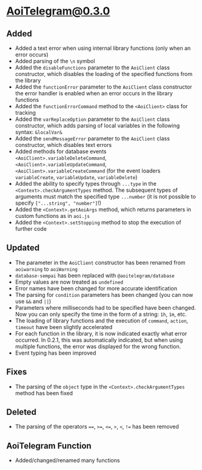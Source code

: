 # AoiTelegram@0.3.0

## Added

* Added a text error when using internal library functions (only when an error occurs)
* Added parsing of the `\n` symbol
* Added the `disableFunctions` parameter to the `AoiClient` class constructor, which disables the loading of the specified functions from the library
* Added the `functionError` parameter to the `AoiClient` class constructor the error handler is enabled when an error occurs in the library functions
* Added the `functionErrorCommand` method to the `<AoiClient>` class for tracking
* Added the `varReplaceOption` parameter to the `AoiClient` class constructor, which adds parsing of local variables in the following syntax: `&localVar&`
* Added the `sendMessageError` parameter to the `AoiClient` class constructor, which disables text errors
* Added methods for database events `<AoiClient>.variableDeleteCommand`, `<AoiClient>.variableUpdateCommand`, `<AoiClient>.variableCreateCommand` (for the event loaders `variableCreate`, `variableUpdate`, `variableDelete`)
* Added the ability to specify types through `...type` in the `<Context>.checkArgumentTypes` method. The subsequent types of arguments must match the specified type `...number` (it is not possible to specify `["...string", "number"]`!)
* Added the `<Context>.getAoiArgs` method, which returns parameters in custom functions as in `aoi.js`
* Added the `<Context>.setStopping` method to stop the execution of further code

## Updated

* The parameter in the `AoiClient` constructor has been renamed from `aoiwarning` to `aoiWarning`
* `database-sempai` has been replaced with `@aoitelegram/database`
* Empty values are now treated as `undefined`
* Error names have been changed for more accurate identification
* The parsing for `condition` parameters has been changed (you can now use `&&` and `||`)
* Parameters where milliseconds had to be specified have been changed. Now you can only specify the time in the form of a string: `1h`, `1m`, etc.
* The loading of library functions and the execution of `command`, `action`, `timeout` have been slightly accelerated
* For each function in the library, it is now indicated exactly what error occurred. In 0.2.1, this was automatically indicated, but when using multiple functions, the error was displayed for the wrong function.
* Event typing has been improved

## Fixes

* The parsing of the `object` type in the `<Context>.checkArgumentTypes` method has been fixed

## Deleted

* The parsing of the operators `==`, `>=`, `<=`, `>`, `<`, `!=` has been removed

## AoiTelegram Function

* Added/changed/renamed many functions